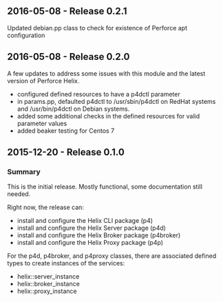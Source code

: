 ## 2016-05-08 - Release 0.2.1
Updated debian.pp class to check for existence of Perforce apt configuration 

## 2016-05-08 - Release 0.2.0
A few updates to address some issues with this module and the latest version of Perforce Helix.
- configured defined resources to have a p4dctl parameter
- in params.pp, defaulted p4dctl to /usr/sbin/p4dctl on RedHat systems and /usr/bin/p4dctl on Debian systems.
- added some additional checks in the defined resources for valid parameter values
- added beaker testing for Centos 7

## 2015-12-20 - Release 0.1.0
### Summary
This is the initial release. Mostly functional, some documentation still needed.

Right now, the release can:
* install and configure the Helix CLI package (p4)
* install and configure the Helix Server package (p4d)
* install and configure the Helix Broker package (p4broker)
* install and configure the Helix Proxy package (p4p)

For the p4d, p4broker, and p4proxy classes, there are associated
defined types to create instances of the services:
* helix::server_instance
* helix::broker_instance
* helix::proxy_instance
